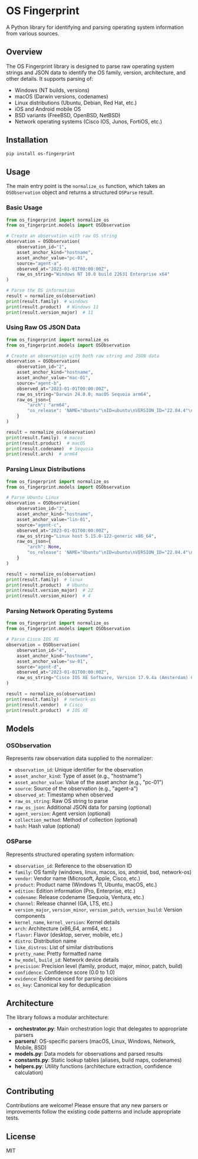 # OS Fingerprint

A Python library for identifying and parsing operating system information from various sources.

## Overview

The OS Fingerprint library is designed to parse raw operating system strings and JSON data to identify the OS family, version, architecture, and other details. It supports parsing of:

- Windows (NT builds, versions)
- macOS (Darwin versions, codenames)
- Linux distributions (Ubuntu, Debian, Red Hat, etc.)
- iOS and Android mobile OS
- BSD variants (FreeBSD, OpenBSD, NetBSD)
- Network operating systems (Cisco IOS, Junos, FortiOS, etc.)

## Installation

```bash
pip install os-fingerprint
```

## Usage

The main entry point is the `normalize_os` function, which takes an `OSObservation` object and returns a structured `OSParse` result.

### Basic Usage

```python
from os_fingerprint import normalize_os
from os_fingerprint.models import OSObservation

# Create an observation with raw OS string
observation = OSObservation(
    observation_id="1",
    asset_anchor_kind="hostname",
    asset_anchor_value="pc-01",
    source="agent-a",
    observed_at="2023-01-01T00:00:00Z",
    raw_os_string="Windows NT 10.0 build 22631 Enterprise x64"
)

# Parse the OS information
result = normalize_os(observation)
print(result.family)  # windows
print(result.product)  # Windows 11
print(result.version_major)  # 11
```

### Using Raw OS JSON Data

```python
from os_fingerprint import normalize_os
from os_fingerprint.models import OSObservation

# Create an observation with both raw string and JSON data
observation = OSObservation(
    observation_id="2",
    asset_anchor_kind="hostname",
    asset_anchor_value="mac-01",
    source="agent-b",
    observed_at="2023-01-01T00:00:00Z",
    raw_os_string="Darwin 24.0.0; macOS Sequoia arm64",
    raw_os_json={
        "arch": "arm64",
        "os_release": 'NAME="Ubuntu"\nID=ubuntu\nVERSION_ID="22.04.4"\nVERSION_CODENAME=jammy\nPRETTY_NAME="Ubuntu 22.04.4 LTS"'
    }
)

result = normalize_os(observation)
print(result.family)  # macos
print(result.product)  # macOS
print(result.codename)  # Sequoia
print(result.arch)  # arm64
```

### Parsing Linux Distributions

```python
from os_fingerprint import normalize_os
from os_fingerprint.models import OSObservation

# Parse Ubuntu Linux
observation = OSObservation(
    observation_id="3",
    asset_anchor_kind="hostname",
    asset_anchor_value="lin-01",
    source="agent-c",
    observed_at="2023-01-01T00:00:00Z",
    raw_os_string="Linux host 5.15.0-122-generic x86_64",
    raw_os_json={
        "arch": None,
        "os_release": 'NAME="Ubuntu"\nID=ubuntu\nVERSION_ID="22.04.4"\nVERSION_CODENAME=jammy\nPRETTY_NAME="Ubuntu 22.04.4 LTS"'
    }
)

result = normalize_os(observation)
print(result.family)  # linux
print(result.product)  # Ubuntu
print(result.version_major)  # 22
print(result.version_minor)  # 4
```

### Parsing Network Operating Systems

```python
from os_fingerprint import normalize_os
from os_fingerprint.models import OSObservation

# Parse Cisco IOS XE
observation = OSObservation(
    observation_id="4",
    asset_anchor_kind="hostname",
    asset_anchor_value="sw-01",
    source="agent-d",
    observed_at="2023-01-01T00:00:00Z",
    raw_os_string="Cisco IOS XE Software, Version 17.9.4a (Amsterdam) C9300-24T, universalk9, c9300-universalk9.17.09.04a.SPA.bin"
)

result = normalize_os(observation)
print(result.family)  # network-os
print(result.vendor)  # Cisco
print(result.product)  # IOS XE
```

## Models

### OSObservation

Represents raw observation data supplied to the normalizer:

- `observation_id`: Unique identifier for the observation
- `asset_anchor_kind`: Type of asset (e.g., "hostname")
- `asset_anchor_value`: Value of the asset anchor (e.g., "pc-01")
- `source`: Source of the observation (e.g., "agent-a")
- `observed_at`: Timestamp when observed
- `raw_os_string`: Raw OS string to parse
- `raw_os_json`: Additional JSON data for parsing (optional)
- `agent_version`: Agent version (optional)
- `collection_method`: Method of collection (optional)
- `hash`: Hash value (optional)

### OSParse

Represents structured operating system information:

- `observation_id`: Reference to the observation ID
- `family`: OS family (windows, linux, macos, ios, android, bsd, network-os)
- `vendor`: Vendor name (Microsoft, Apple, Cisco, etc.)
- `product`: Product name (Windows 11, Ubuntu, macOS, etc.)
- `edition`: Edition information (Pro, Enterprise, etc.)
- `codename`: Release codename (Sequoia, Ventura, etc.)
- `channel`: Release channel (GA, LTS, etc.)
- `version_major`, `version_minor`, `version_patch`, `version_build`: Version components
- `kernel_name`, `kernel_version`: Kernel details
- `arch`: Architecture (x86_64, arm64, etc.)
- `flavor`: Flavor (desktop, server, mobile, etc.)
- `distro`: Distribution name
- `like_distros`: List of similar distributions
- `pretty_name`: Pretty formatted name
- `hw_model`, `build_id`: Network device details
- `precision`: Precision level (family, product, major, minor, patch, build)
- `confidence`: Confidence score (0.0 to 1.0)
- `evidence`: Evidence used for parsing decisions
- `os_key`: Canonical key for deduplication

## Architecture

The library follows a modular architecture:

- **orchestrator.py**: Main orchestration logic that delegates to appropriate parsers
- **parsers/**: OS-specific parsers (macOS, Linux, Windows, Network, Mobile, BSD)
- **models.py**: Data models for observations and parsed results
- **constants.py**: Static lookup tables (aliases, build maps, codenames)
- **helpers.py**: Utility functions (architecture extraction, confidence calculation)

## Contributing

Contributions are welcome! Please ensure that any new parsers or improvements follow the existing code patterns and include appropriate tests.

## License

MIT
